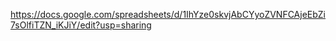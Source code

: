 https://docs.google.com/spreadsheets/d/1IhYze0skvjAbCYyoZVNFCAjeEbZi7sOlfiTZN_iKJiY/edit?usp=sharing
